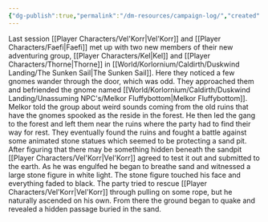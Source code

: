 ```yaml
---
{"dg-publish":true,"permalink":"/dm-resources/campaign-log/","created":"2025-03-15T11:07:52.334-07:00"}
---
```


Last session [[Player Characters/Vel'Korr\|Vel'Korr]] and [[Player Characters/Faefi\|Faefi]] met up with two new members of their new adventuring group, [[Player Characters/Kel\|Kel]] and [[Player Characters/Thorne\|Thorne]] in [[World/Korlornium/Caldirth/Duskwind Landing/The Sunken Sail\|The Sunken Sail]]. Here they noticed a few gnomes wander through the door, which was odd. They approached them and befriended the gnome named [[World/Korlornium/Caldirth/Duskwind Landing/Unassuming NPC's/Melkor Fluffybottom\|Melkor Fluffybottom]]. Melkor told the group about weird sounds coming from the old ruins that have the gnomes spooked as the reside in the forest. He then led the gang to the forest and left them near the ruins where the party had to find their way for rest. They eventually found the ruins and fought a battle against some animated stone statues which seemed to be protecting a sand pit. After figuring that there may be something hidden beneath the sandpit [[Player Characters/Vel'Korr\|Vel'Korr]] agreed to test it out and submitted to the earth.  As he was engulfed he began to breathe sand and  witnessed a large stone figure in white light. The stone figure touched his face and everything faded to black. The party tried to rescue [[Player Characters/Vel'Korr\|Vel'Korr]] through pulling on some rope, but he naturally ascended on his own. From there the ground began to quake and revealed a hidden passage buried in the sand.